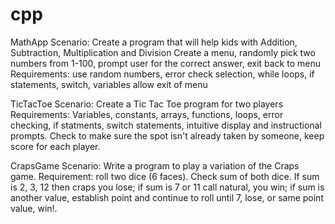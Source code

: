 # cpp
MathApp
Scenario: Create a program that will help kids with Addition, Subtraction, Multiplication and Division
Create a menu, randomly pick two numbers from 1-100, prompt user for the correct answer, exit back to menu
Requirements: use random numbers, error check selection, while loops, if statements, switch, variables
allow exit of menu

TicTacToe
Scenario: Create a Tic Tac Toe program for two players
Requirements: Variables, constants, arrays, functions, loops, error checking, if statments, switch statements, intuitive display
and instructional prompts. Check to make sure the spot isn't already taken by someone, keep score for each player.

CrapsGame
Scenario: Write a program to play a variation of the Craps game.
Requirement: roll two dice (6 faces). Check sum of both dice. If sum is 2, 3, 12 then craps you lose;
if sum is 7 or 11 call natural, you win; if sum is another value, establish point and continue to roll
until 7, lose, or same point value, win!.
